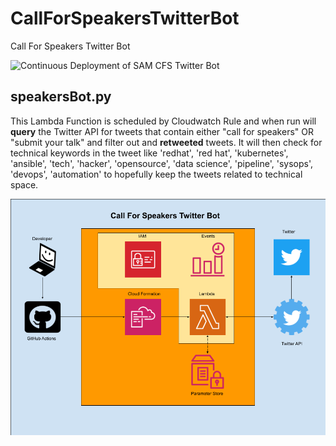 # CallForSpeakersTwitterBot
Call For Speakers Twitter Bot

![Continuous Deployment of SAM CFS Twitter Bot](https://github.com/r3dact3d/CallForSpeakersTwitterBot/workflows/Continuous%20Deployment%20of%20SAM%20CFS%20Twitter%20Bot/badge.svg?branch=master)

## speakersBot.py
This Lambda Function is scheduled by Cloudwatch Rule and when run will **query** the Twitter API for tweets that contain either "call for speakers" OR "submit your talk" and filter out and **retweeted** tweets.  It will then check for technical keywords in the tweet like 'redhat', 'red hat', 'kubernetes', 'ansible', 'tech', 'hacker', 'opensource', 'data science', 'pipeline', 'sysops', 'devops', 'automation' to hopefully keep the tweets related to technical space.

![Architecture Diagram](CFS_Diagram.png)
